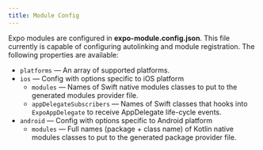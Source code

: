 ```yaml
---
title: Module Config
---
```


Expo modules are configured in **expo-module.config.json**. This file currently is capable of configuring autolinking and module registration. The following properties are available:

- `platforms` — An array of supported platforms.
- `ios` — Config with options specific to iOS platform
  - `modules` — Names of Swift native modules classes to put to the generated modules provider file.
  - `appDelegateSubscribers` — Names of Swift classes that hooks into `ExpoAppDelegate` to receive AppDelegate life-cycle events.
- `android` — Config with options specific to Android platform
  - `modules` — Full names (package + class name) of Kotlin native modules classes to put to the generated package provider file.
